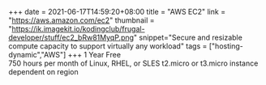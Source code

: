 +++
date = 2021-06-17T14:59:20+08:00
title = "AWS EC2"
link = "https://aws.amazon.com/ec2"
thumbnail = "https://ik.imagekit.io/kodingclub/frugal-developer/stuff/ec2_bRw81MyqP.png"
snippet="Secure and resizable compute capacity to support virtually any workload"
tags = ["hosting-dynamic","AWS"]
+++
1 Year Free  
750 hours per month of Linux, RHEL, or SLES t2.micro or t3.micro instance dependent on region
